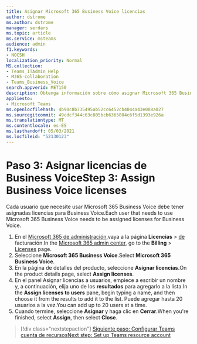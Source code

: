```yaml
---
title: Asignar Microsoft 365 Business Voice licencias
author: dstrome
ms.author: dstrome
manager: serdars
ms.topic: article
ms.service: msteams
audience: admin
f1.keywords:
- NOCSH
localization_priority: Normal
MS.collection:
- Teams_ITAdmin_Help
- M365-collaboration
- Teams_Business_Voice
search.appverid: MET150
description: Obtenga información sobre cómo asignar Microsoft 365 Business Voice licencias a los usuarios
appliesto:
- Microsoft Teams
ms.openlocfilehash: 4b90c8b735495ab52cc6452cb4044a43e008a027
ms.sourcegitcommit: 49cdcf344c63c805bcb6365804c6f5d1393e926a
ms.translationtype: MT
ms.contentlocale: es-ES
ms.lasthandoff: 05/03/2021
ms.locfileid: "52130123"
---
```

# <a name="step-3-assign-business-voice-licenses"></a><span data-ttu-id="9443e-103">Paso 3: Asignar licencias de Business Voice</span><span class="sxs-lookup"><span data-stu-id="9443e-103">Step 3: Assign Business Voice licenses</span></span>

<span data-ttu-id="9443e-104">Cada usuario que necesite usar Microsoft 365 Business Voice debe tener asignadas licencias para Business Voice.</span><span class="sxs-lookup"><span data-stu-id="9443e-104">Each user that needs to use Microsoft 365 Business Voice needs to be assigned licenses for Business Voice.</span></span>

1. <span data-ttu-id="9443e-105">En el [Microsoft 365 de administración,](https://admin.microsoft.com)vaya a la página **Licencias**  >  <a href="https://go.microsoft.com/fwlink/p/?linkid=842264" target="_blank">de</a> facturación.</span><span class="sxs-lookup"><span data-stu-id="9443e-105">In the [Microsoft 365 admin center](https://admin.microsoft.com), go to the **Billing** > <a href="https://go.microsoft.com/fwlink/p/?linkid=842264" target="_blank">Licenses</a> page.</span></span>
2. <span data-ttu-id="9443e-106">Seleccione **Microsoft 365 Business Voice**.</span><span class="sxs-lookup"><span data-stu-id="9443e-106">Select **Microsoft 365 Business Voice**.</span></span>
3. <span data-ttu-id="9443e-107">En la página de detalles del producto, seleccione **Asignar licencias.**</span><span class="sxs-lookup"><span data-stu-id="9443e-107">On the product details page, select **Assign licenses**.</span></span>
4. <span data-ttu-id="9443e-108">En el panel Asignar licencias a usuarios, empiece a escribir un nombre y, a continuación, elija uno de los **resultados** para agregarlo a la lista.</span><span class="sxs-lookup"><span data-stu-id="9443e-108">In the **Assign licenses to users** pane, begin typing a name, and then choose it from the results to add it to the list.</span></span> <span data-ttu-id="9443e-109">Puede agregar hasta 20 usuarios a la vez.</span><span class="sxs-lookup"><span data-stu-id="9443e-109">You can add up to 20 users at a time.</span></span>
5. <span data-ttu-id="9443e-110">Cuando termine, seleccione **Asignar** y haga clic en **Cerrar**.</span><span class="sxs-lookup"><span data-stu-id="9443e-110">When you're finished, select **Assign**, then select **Close**.</span></span>

> [!div class="nextstepaction"]
> [<span data-ttu-id="9443e-111">Siguiente paso: Configurar Teams cuenta de recursos</span><span class="sxs-lookup"><span data-stu-id="9443e-111">Next step: Set up Teams resource account</span></span>](set-up-resource-account.md)
